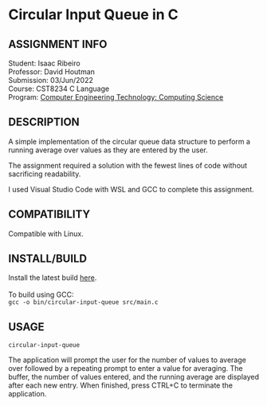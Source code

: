 # Circular Input Queue in C

## ASSIGNMENT INFO 

Student: Isaac Ribeiro\
Professor: David Houtman\
Submission: 03/Jun/2022\
Course: CST8234 C Language\
Program: [Computer Engineering Technology: Computing Science](https://www.algonquincollege.com/coop/coop-entry/computer-engineering-technology-computing-science/)

## DESCRIPTION

A simple implementation of the circular queue data structure to perform a running average over values as they are entered by the user.

The assignment required a solution with the fewest lines of code without sacrificing readability. 

I used Visual Studio Code with WSL and GCC to complete this assignment. 

## COMPATIBILITY

Compatible with Linux.

## INSTALL/BUILD 

Install the latest build [here](https://github.com/i-ribeiro/circular-input-queue/releases/latest).\
\
To build using GCC:\
`gcc -o bin/circular-input-queue src/main.c`

## USAGE

`circular-input-queue`

The application will prompt the user for the number of values to average over followed by a repeating prompt to enter a value for averaging. The buffer, the number of values entered, and the running average are displayed after each new entry. When finished, press CTRL+C to terminate the application.
